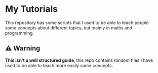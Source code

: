 # My Tutorials

This repository has some scripts that I used to be able to teach people some concepts about different topics, but mainly in maths and programming.

## ⚠️ Warning

**This isn't a well structured guide**, this repo contains *random* files I have used to be able to teach more easily some concepts.
